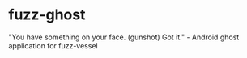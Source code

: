 # fuzz-ghost
"You have something on your face. (gunshot) Got it." - Android ghost application for fuzz-vessel
